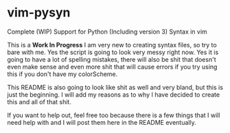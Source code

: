 # vim-pysyn
Complete (WIP) Support for Python (Including version 3) Syntax in vim

This is a **Work In Progress**
I am very new to creating syntax files, so try to bare with me.  Yes the script is going to look very messy right now.
Yes it is going to have a lot of spelling mistakes, there will also be shit that doesn't even make sense and even more
shit that will cause errors if you try using this if you don't have my colorScheme.

This README is also going to look like shit as well and very bland, but this is just the beginning. I will add my
reasons as to why I have decided to create this and all of that shit.

If you want to help out, feel free too because there is a few things that I will need help with and I will post them
here in the README eventually.

